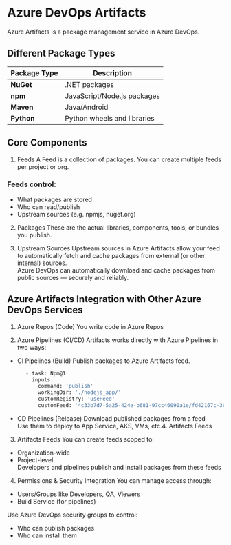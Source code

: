 # Azure DevOps Artifacts
Azure Artifacts is a package management service in Azure DevOps.

## Different Package Types
| Package Type           | Description                 |
| ---------------------- | --------------------------- |
| **NuGet**              | .NET packages               |
| **npm**                | JavaScript/Node.js packages |
| **Maven**              | Java/Android                |
| **Python**             | Python wheels and libraries |

## Core Components
1. Feeds
A Feed is a collection of packages. You can create multiple feeds per project or org.

### Feeds control:
- What packages are stored
- Who can read/publish
- Upstream sources (e.g. npmjs, nuget.org)

2. Packages
These are the actual libraries, components, tools, or bundles you publish.

3. Upstream Sources
Upstream sources in Azure Artifacts allow your feed to automatically fetch and cache packages from external (or other internal) sources. <br>
Azure DevOps can automatically download and cache packages from public sources — securely and reliably.

## Azure Artifacts Integration with Other Azure DevOps Services
1. Azure Repos (Code)
You write code in Azure Repos

2. Azure Pipelines (CI/CD)
Artifacts works directly with Azure Pipelines in two ways:
- CI Pipelines (Build)
Publish packages to Azure Artifacts feed.
``` bash
      - task: Npm@1
        inputs:
          command: 'publish'
          workingDir: './nodejs_app/'
          customRegistry: 'useFeed'
          customFeed: '4c33b7d7-5a25-424e-b681-97cc46090a1e/fd42167c-3667-4943-806b-a017155326a2'
```
- CD Pipelines (Release)
Download published packages from a feed <br>
Use them to deploy to App Service, AKS, VMs, etc.4. Artifacts Feeds

3. Artifacts Feeds
You can create feeds scoped to:
- Organization-wide
- Project-level        <br>
Developers and pipelines publish and install packages from these feeds 

4. Permissions & Security Integration
You can manage access through:
- Users/Groups like Developers, QA, Viewers
- Build Service (for pipelines)

Use Azure DevOps security groups to control:
- Who can publish packages
- Who can install them

